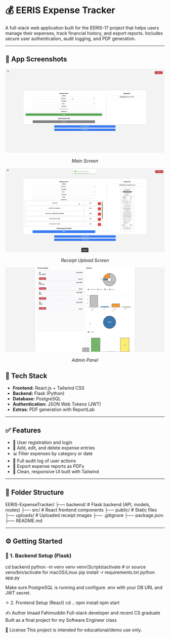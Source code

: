 # 💰 EERIS Expense Tracker

A full-stack web application built for the EERIS-17 project that helps users manage their expenses, track financial history, and export reports. Includes secure user authentication, audit logging, and PDF generation.

---

## 📸 App Screenshots

<img src="assets/main.png" width="600"/>
<p align="center"><i>Main Screen</i></p>

<img src="assets/receipt.png" width="600"/>
<p align="center"><i>Receipt Upload Screen</i></p>

<img src="assets/admin.png" width="600"/>
<p align="center"><i>Admin Panel</i></p>


## 🚀 Tech Stack

- **Frontend:** React.js + Tailwind CSS
- **Backend:** Flask (Python)
- **Database:** PostgreSQL
- **Authentication:** JSON Web Tokens (JWT)
- **Extras:** PDF generation with ReportLab

---

## ✅ Features

- 🔐 User registration and login
- 🧾 Add, edit, and delete expense entries
- 📊 Filter expenses by category or date
- 📜 Full audit log of user actions
- 📄 Export expense reports as PDFs
- 🎨 Clean, responsive UI built with Tailwind

---

## 📂 Folder Structure
EERIS-ExpenseTracker/
├── backend/ # Flask backend (API, models, routes)
├── src/ # React frontend components
├── public/ # Static files
├── uploads/ # Uploaded receipt images
├── .gitignore
├── package.json
├── README.md


---

## ⚙️ Getting Started

### 🐍 1. Backend Setup (Flask)
cd backend
python -m venv venv
venv\Scripts\activate           # or source venv/bin/activate for macOS/Linux
pip install -r requirements.txt
python app.py

Make sure PostgreSQL is running and configure .env with your DB URL and JWT secret.

⚛️ 2. Frontend Setup (React)
cd ..
npm install
npm start

✍️ Author
Imaad Fahimuddin
Full-stack developer and recent CS graduate
Built as a final project for my Software Engineer class

📜 License
This project is intended for educational/demo use only.

